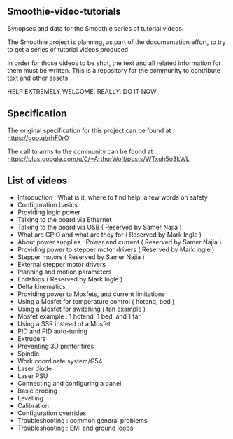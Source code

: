 ## Smoothie-video-tutorials

Synopses and data for the Smoothie series of tutorial videos.

The Smoothie project is planning, as part of the documentation effort, to try to get a series of tutorial videos produced.

In order for those videos to be shot, the text and all related information for them must be written. This is a repository for the community to contribute text and other assets.

HELP EXTREMELY WELCOME. REALLY. DO IT NOW

## Specification

The original specification for this project can be found at : https://goo.gl/rhF0rO

The call to arms to the community can be found at : https://plus.google.com/u/0/+ArthurWolf/posts/WTxuh5o3kWL

## List of videos

* Introduction : What is it, where to find help, a few words on safety
* Configuration basics
* Providing logic power
* Talking to the board via Ethernet
* Talking to the board via USB ( Reserved by Samer Najia )
* What are GPIO and what are they for ( Reserved by Mark Ingle )
* About power supplies : Power and current ( Reserved by Samer Najia )
* Providing power to stepper motor drivers ( Reserved by Mark Ingle )
* Stepper motors ( Reserved by Samer Najia )
* External stepper motor drivers
* Planning and motion parameters
* Endstops ( Reserved by Mark Ingle )
* Delta kinematics
* Providing power to Mosfets, and current limitations
* Using a Mosfet for temperature control ( hotend, bed )
* Using a Mosfet for switching ( fan example )
* Mosfet example : 1 hotend, 1 bed, and 1 fan
* Using a SSR instead of a Mosfet
* PID and PID auto-tuning
* Extruders
* Preventing 3D printer fires
* Spindle
* Work coordinate system/G54
* Laser diode
* Laser PSU
* Connecting and configuring a panel
* Basic probing
* Levelling
* Calibration
* Configuration overrides
* Troubleshooting : common general problems
* Troubleshooting : EMI and ground loops



